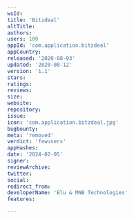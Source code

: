 ```yaml
---
wsId: 
title: 'Bitzdeal'
altTitle: 
authors: 
users: 100
appId: 'com.application.bitzdeal'
appCountry: 
released: '2020-08-03'
updated: '2020-08-12'
version: '1.1'
stars: 
ratings: 
reviews: 
size: 
website: 
repository: 
issue: 
icon: 'com.application.bitzdeal.jpg'
bugbounty: 
meta: 'removed'
verdict: 'fewusers'
appHashes: 
date: '2024-02-05'
signer: 
reviewArchive: 
twitter: 
social: 
redirect_from: 
developerName: 'Blu & MNB Technologies'
features: 

---
```


